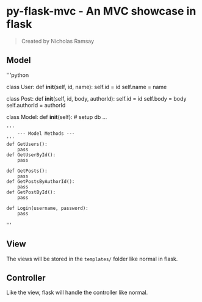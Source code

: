 # py-flask-mvc - An MVC showcase in flask
> Created by Nicholas Ramsay

## Model
'''python

class User:
    def __init__(self, id, name):
        self.id = id 
        self.name = name

class Post:
    def __init__(self, id, body, authorId):
        self.id = id 
        self.body = body
        self.authorId = authorId

class Model:
    def __init__(self):
        # setup db ...

    '''
        --- Model Methods ---
    '''
    def GetUsers():
        pass
    def GetUserById():
        pass
    
    def GetPosts():
        pass
    def GetPostsByAuthorId():
        pass
    def GetPostById():
        pass

    def Login(username, password):
        pass
'''

## View
The views will be stored in the `templates/` folder like normal in flask.

## Controller
Like the view, flask will handle the controller like normal.